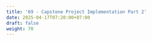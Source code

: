 ```yaml
---
title: '69 - Capstone Project Implementation Part 2'
date: 2025-04-17T07:20:00+07:00
draft: false
weight: 70
---
```

